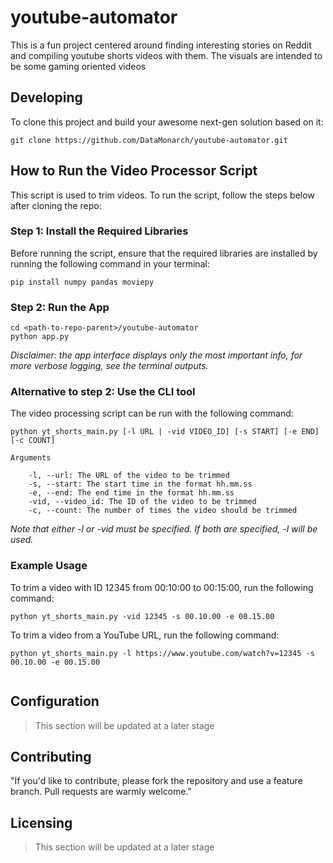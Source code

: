 # youtube-automator

This is a fun project centered around finding interesting stories on Reddit and compiling youtube shorts videos with them. The visuals are intended to be some gaming oriented videos 


## Developing

To clone this project and build your awesome next-gen solution based on it:

```shell
git clone https://github.com/DataMonarch/youtube-automator.git
```

## How to Run the Video Processor Script
This script is used to trim videos. To run the script, follow the steps below after cloning the repo:

### Step 1: Install the Required Libraries
Before running the script, ensure that the required libraries are installed by running the following command in your terminal:

``` shell
pip install numpy pandas moviepy
```
### Step 2: Run the App

``` shell
cd <path-to-repo-parent>/youtube-automator
python app.py
```
*Disclaimer: the app interface displays only the most important info, for more verbose logging, see the terminal outputs.*


### Alternative to step 2: Use the CLI tool
The video processing script can be run with the following command:

``` shell
python yt_shorts_main.py [-l URL | -vid VIDEO_ID] [-s START] [-e END] [-c COUNT]

Arguments

    -l, --url: The URL of the video to be trimmed
    -s, --start: The start time in the format hh.mm.ss
    -e, --end: The end time in the format hh.mm.ss
    -vid, --video_id: The ID of the video to be trimmed
    -c, --count: The number of times the video should be trimmed
```
*Note that either -l or -vid must be specified. If both are specified, -l will be used.*

### Example Usage

To trim a video with ID 12345 from 00:10:00 to 00:15:00, run the following command:

``` shell
python yt_shorts_main.py -vid 12345 -s 00.10.00 -e 00.15.00

```
To trim a video from a YouTube URL, run the following command:

``` shell
python yt_shorts_main.py -l https://www.youtube.com/watch?v=12345 -s 00.10.00 -e 00.15.00


```

## Configuration
> This section will be updated at a later stage

## Contributing

"If you'd like to contribute, please fork the repository and use a feature
branch. Pull requests are warmly welcome."


## Licensing
> This section will be updated at a later stage
